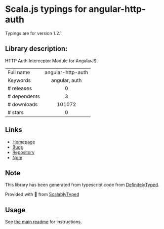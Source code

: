 
# Scala.js typings for angular-http-auth

Typings are for version 1.2.1

## Library description:
HTTP Auth Interceptor Module for AngularJS.

|                    |                 |
| ------------------ | :-------------: |
| Full name          | angular-http-auth |
| Keywords           | angular, auth |
| # releases         | 0 |
| # dependents       | 3 |
| # downloads        | 101072 |
| # stars            | 0 |

## Links
- [Homepage](https://github.com/witoldsz/angular-http-auth)
- [Bugs](https://github.com/witoldsz/angular-http-auth/issues)
- [Repository](https://github.com/witoldsz/angular-http-auth)
- [Npm](https://www.npmjs.com/package/angular-http-auth)
    


## Note
This library has been generated from typescript code from [DefinitelyTyped](https://definitelytyped.org).

Provided with :purple_heart: from [ScalablyTyped](https://github.com/oyvindberg/ScalablyTyped)

## Usage
See [the main readme](../../readme.md) for instructions.


